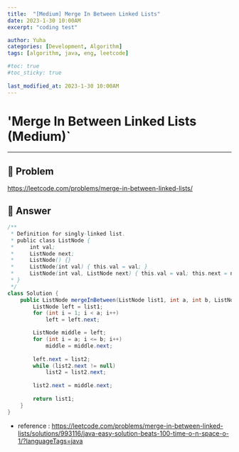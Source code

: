 ```yaml
---
title:  "[Medium] Merge In Between Linked Lists"
date: 2023-1-30 10:00AM
excerpt: "coding test"

author: Yuha
categories: [Development, Algorithm]
tags: [algorithm, java, eng, leetcode]

#toc: true
#toc_sticky: true
 
last_modified_at: 2023-1-30 10:00AM
---
```


# 'Merge In Between Linked Lists (Medium)`

---

## 📌 Problem
<https://leetcode.com/problems/merge-in-between-linked-lists/>


## 📌 Answer

```java
/**
 * Definition for singly-linked list.
 * public class ListNode {
 *     int val;
 *     ListNode next;
 *     ListNode() {}
 *     ListNode(int val) { this.val = val; }
 *     ListNode(int val, ListNode next) { this.val = val; this.next = next; }
 * }
 */
class Solution {
    public ListNode mergeInBetween(ListNode list1, int a, int b, ListNode list2) {
        ListNode left = list1;
        for (int i = 1; i < a; i++)
            left = left.next;

        ListNode middle = left;
        for (int i = a; i <= b; i++)
            middle = middle.next;
        
		left.next = list2;
        while (list2.next != null)
            list2 = list2.next;
        
        list2.next = middle.next;
        
        return list1;
    }
}
```

- reference 
: <https://leetcode.com/problems/merge-in-between-linked-lists/solutions/993116/java-easy-solution-beats-100-time-o-n-space-o-1/?languageTags=java>